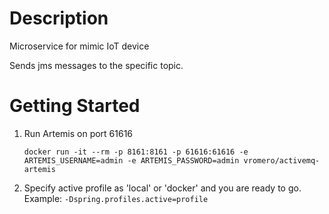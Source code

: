 # Description
Microservice for mimic IoT device

Sends jms messages to the specific topic.

# Getting Started

1. Run Artemis on port 61616 
    ```
    docker run -it --rm -p 8161:8161 -p 61616:61616 -e ARTEMIS_USERNAME=admin -e ARTEMIS_PASSWORD=admin vromero/activemq-artemis
    ```

2. Specify active profile as 'local' or 'docker' and you are ready to go.
   Example: `-Dspring.profiles.active=profile`
   